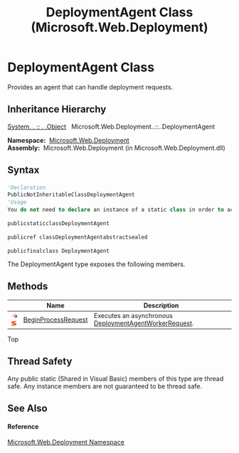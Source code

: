 ﻿---
title: DeploymentAgent Class (Microsoft.Web.Deployment)
TOCTitle: DeploymentAgent Class
ms:assetid: T:Microsoft.Web.Deployment.DeploymentAgent
ms:mtpsurl: https://msdn.microsoft.com/en-us/library/microsoft.web.deployment.deploymentagent(v=VS.90)
ms:contentKeyID: 20208882
ms.date: 05/02/2012
mtps_version: v=VS.90
f1_keywords:
- Microsoft.Web.Deployment.DeploymentAgent
dev_langs:
- CSharp
- JScript
- VB
- c++
api_location:
- Microsoft.Web.Deployment.dll
api_name:
- Microsoft.Web.Deployment.DeploymentAgent
api_type:
- Managed
topic_type:
- apiref
- kbSyntax
product_family_name: VS
ROBOTS: INDEX,FOLLOW
---

# DeploymentAgent Class

Provides an agent that can handle deployment requests.

## Inheritance Hierarchy

[System. . :: . .Object](https://msdn.microsoft.com/en-us/library/e5kfa45b\(v=vs.90\))  
  Microsoft.Web.Deployment..::..DeploymentAgent  

**Namespace:**  [Microsoft.Web.Deployment](microsoft-web-deployment-namespace.md)  
**Assembly:**  Microsoft.Web.Deployment (in Microsoft.Web.Deployment.dll)

## Syntax

``` vb
'Declaration
PublicNotInheritableClassDeploymentAgent
'Usage
You do not need to declare an instance of a static class in order to access its members.
```

``` csharp
publicstaticclassDeploymentAgent
```

``` c++
publicref classDeploymentAgentabstractsealed
```

``` jscript
publicfinalclass DeploymentAgent
```

The DeploymentAgent type exposes the following members.

## Methods

<table>
<thead>
<tr class="header">
<th> </th>
<th>Name</th>
<th>Description</th>
</tr>
</thead>
<tbody>
<tr class="odd">
<td><img src="images/Dd565996.pubmethod(en-us,VS.90).gif" title="Public method" alt="Public method" /><img src="images/Dd565979.static(en-us,VS.90).gif" title="Static member" alt="Static member" /></td>
<td><a href="deploymentagent-beginprocessrequest-method-microsoft-web-deployment.md">BeginProcessRequest</a></td>
<td>Executes an asynchronous <a href="deploymentagentworkerrequest-class-microsoft-web-deployment.md">DeploymentAgentWorkerRequest</a>.</td>
</tr>
</tbody>
</table>


Top

## Thread Safety

Any public static (Shared in Visual Basic) members of this type are thread safe. Any instance members are not guaranteed to be thread safe.

## See Also

#### Reference

[Microsoft.Web.Deployment Namespace](microsoft-web-deployment-namespace.md)


